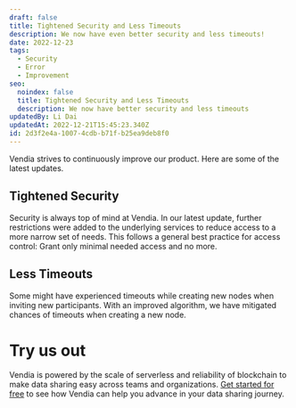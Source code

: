 ```yaml
---
draft: false
title: Tightened Security and Less Timeouts
description: We now have even better security and less timeouts!
date: 2022-12-23
tags:
  - Security
  - Error
  - Improvement
seo:
  noindex: false
  title: Tightened Security and Less Timeouts
  description: We now have better security and less timeouts
updatedBy: Li Dai
updatedAt: 2022-12-21T15:45:23.340Z
id: 2d3f2e4a-1007-4cdb-b71f-b25ea9deb8f0
---
```


Vendia strives to continuously improve our product. Here are some of the latest updates.

## Tightened Security

Security is always top of mind at Vendia. 
In our latest update, further restrictions were added to the underlying services to reduce access to a more narrow set of needs. This follows a general best practice for access control: Grant only minimal needed access and no more.


## Less Timeouts
Some might have experienced timeouts while creating new nodes when inviting new participants. With an improved algorithm, we have mitigated chances of timeouts when creating a new node.

# Try us out

Vendia is powered by the scale of serverless and reliability of blockchain to make data sharing easy across teams and organizations. [Get started for free](https://www.vendia.com/pricing) to see how Vendia can help you advance in your data sharing journey.